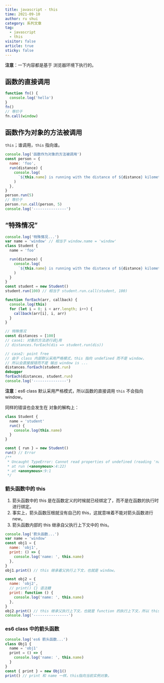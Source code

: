 ```yaml
---
title: javascript - this
time: 2021-09-10
author: ru shui
category: 系列文章
tag:
  - javascript
  - this
visitor: false
article: true
sticky: false
---
```


**注意**：一下内容都是基于 浏览器环境下执行的。

## 函数的直接调用

```javascript
function fn() {
  console.log('hello')
}
fn()
// 等价于
fn.call(window)
```

## 函数作为对象的方法被调用

`this`；谁调用，`this` 指向谁。

```javascript
console.log('函数作为对象的方法被调用')
const person = {
  name: 'foo',
  run(distance) {
    console.log(
      `${this.name} is running with the distance of ${distance} kilometers`,
    )
  },
}
person.run(5)
// 等价于
person.run.call(person, 5)
console.log('---------------')
```

## “特殊情况”

```javascript
console.log('特殊情况...')
var name = 'window' // 相当于 window.name = 'window'
class Student {
  name = 'foo'

  run(distance) {
    console.log(
      `${this.name} is running with the distance of ${distance} kilometers.`,
    )
  }
}
const student = new Student()
student.run(100) // 相当于 student.run.call(student, 100)

function forEach(arr, callback) {
  console.log(this)
  for (let i = 0; i < arr.length; i++) {
    callback(arr[i], i, arr)
  }
}

// 特殊情况
const distances = [100]
// case1: 对象的方法进行调j用
// distances.forEach(dis => student.run(dis))

// case2: point free
// 由于 class 内部默认采用严格模式，this 指向 undefined 而不是 window，
// 所以会直接报错而不是 输出 window is ...
distances.forEach(student.run)
debugger
forEach(distances, student.run)
console.log('---------------')
```

**注意**：es6 class 默认采用严格模式，所以函数的直接调用 `this` 不会指向 window。

同样的错误也会发生在 对象的解构上：

```javascript
class Student {
  name = 'student'
  run() {
    console.log(this.name)
  }
}

const { run } = new Student()
run() // Error
/**
 * Uncaught TypeError: Cannot read properties of undefined (reading 'name')
 * at run (<anonymous>:4:22)
 * at <anonymous>:9:1
 */
```

### 箭头函数中的 this

1. 箭头函数中的 this 是在函数定义的时候就已经绑定了，而不是在函数的执行时进行绑定。
2. 事实上，箭头函数压根就没有自己的 this，这就意味着不能对箭头函数进行 new。
3. 箭头函数内部的 this 继承自父执行上下文中的 this。

```javascript
console.log('箭头函数...')
var name = 'window'
const obj1 = {
  name: 'obj1',
  print: () => {
    console.log('name: ', this.name)
  },
}
obj1.print() // this 继承着父执行上下文，也就是 window。

const obj2 = {
  name: 'obj2',
  // print() {} 语法糖
  print: function () {
    console.log('name: ', this.name)
  },
}
obj2.print() // this 继承父执行上下文，也就是 function 的执行上下文，所以 this 指向 obj2
console.log('----------------')
```

### es6 class 中的箭头函数

```javascript
console.log('es6 箭头函数...')
class Obj1 {
  name = 'obj1'
  print = () => {
    console.log('name: ', this.name)
  }
}
const { print } = new Obj1()
print() // print 和 name 一样，this指向当前实例对象。
```
